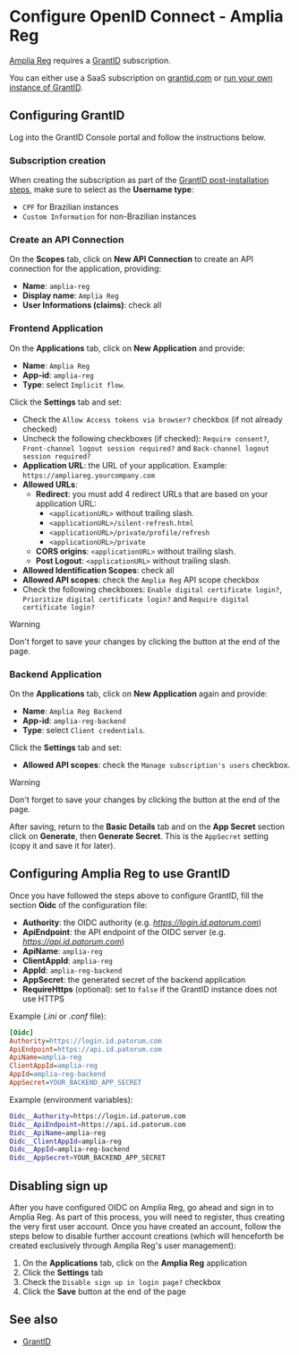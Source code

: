 ﻿# Configure OpenID Connect - Amplia Reg

[Amplia Reg](../index.md) requires a [GrantID](../../grant-id/index.md) subscription.

You can either use a SaaS subscription on [grantid.com](https://grantid.com/) or [run your own instance of GrantID](../../grant-id/on-premises/index.md).

## Configuring GrantID

Log into the GrantID Console portal and follow the instructions below.

### Subscription creation

When creating the subscription as part of the [GrantID post-installation steps](../../grant-id/on-premises/post-install.md), make sure to select
as the **Username type**:

* `CPF` for Brazilian instances
* `Custom Information` for non-Brazilian instances

### Create an API Connection

On the **Scopes** tab, click on **New API Connection** to create an API connection for the application, providing:

* **Name**: `amplia-reg`
* **Display name**: `Amplia Reg`
* **User Informations (claims)**: check all

### Frontend Application

On the **Applications** tab, click on **New Application** and provide:

* **Name**: `Amplia Reg`
* **App-id**: `amplia-reg`
* **Type**: select `Implicit flow`.

Click the **Settings** tab and set:

* Check the `Allow Access tokens via browser?` checkbox (if not already checked)
* Uncheck the following checkboxes (if checked): `Require consent?`, `Front-channel logout session required?` and `Back-channel logout session required?`
* **Application URL**: the URL of your application. Example: `https://ampliareg.yourcompany.com`
* **Allowed URLs**:
  * **Redirect**: you must add 4 redirect URLs that are based on your application URL:
    * `<applicationURL>` without trailing slash.
    * `<applicationURL>/silent-refresh.html`
    * `<applicationURL>/private/profile/refresh`
    * `<applicationURL>/private`
  * **CORS origins**: `<applicationURL>` without trailing slash.
  * **Post Logout**: `<applicationURL>` without trailing slash.
* **Allowed Identification Scopes**: check all
* **Allowed API scopes**: check the `Amplia Reg` API scope checkbox
* Check the following checkboxes: `Enable digital certificate login?`, `Prioritize digital certificate login?` and `Require digital certificate login?`

> [!WARNING]
> Don't forget to save your changes by clicking the button at the end of the page.

### Backend Application

On the **Applications** tab, click on **New Application** again and provide:

* **Name**: `Amplia Reg Backend`
* **App-id**: `amplia-reg-backend`
* **Type**: select `Client credentials`.

Click the **Settings** tab and set:

* **Allowed API scopes**: check the `Manage subscription's users` checkbox.

> [!WARNING]
> Don't forget to save your changes by clicking the button at the end of the page.

After saving, return to the **Basic Details** tab and on the **App Secret** section click on **Generate**, then **Generate Secret**.
This is the `AppSecret` setting (copy it and save it for later).

## Configuring Amplia Reg to use GrantID

Once you have followed the steps above to configure GrantID, fill the section **Oidc** of the configuration file:

* **Authority**: the OIDC authority (e.g. *https://login.id.patorum.com*)
* **ApiEndpoint**: the API endpoint of the OIDC server (e.g. *https://api.id.patorum.com*)
* **ApiName**: `amplia-reg`
* **ClientAppId**: `amplia-reg`
* **AppId**: `amplia-reg-backend`
* **AppSecret**: the generated secret of the backend application
* **RequireHttps** (optional): set to `false` if the GrantID instance does not use HTTPS

Example (*.ini* or *.conf* file):

```ini
[Oidc]
Authority=https://login.id.patorum.com
ApiEndpoint=https://api.id.patorum.com
ApiName=amplia-reg
ClientAppId=amplia-reg
AppId=amplia-reg-backend
AppSecret=YOUR_BACKEND_APP_SECRET
```

Example (environment variables):

```bash
Oidc__Authority=https://login.id.patorum.com
Oidc__ApiEndpoint=https://api.id.patorum.com
Oidc__ApiName=amplia-reg
Oidc__ClientAppId=amplia-reg
Oidc__AppId=amplia-reg-backend
Oidc__AppSecret=YOUR_BACKEND_APP_SECRET
```

<a name="disable-sign-up" />

## Disabling sign up

After you have configured OIDC on Amplia Reg, go ahead and sign in to Amplia Reg. As part of this process, you will need to register, thus creating the very first user
account. Once you have created an account, follow the steps below to disable further account creations (which will henceforth be created exclusively through Amplia Reg's
user management):

1. On the **Applications** tab, click on the **Amplia Reg** application
1. Click the **Settings** tab
1. Check the `Disable sign up in login page?` checkbox
1. Click the **Save** button at the end of the page

## See also

* [GrantID](../../grant-id/index.md)
